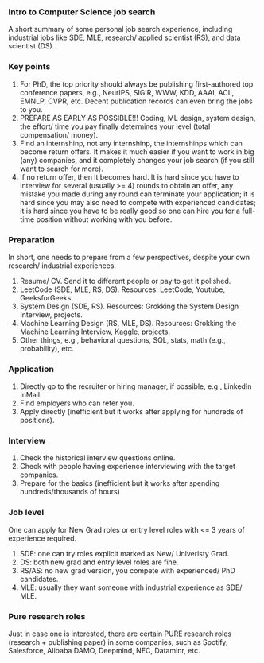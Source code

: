 ### Intro to Computer Science job search

A short summary of some personal job search experience, including industrial jobs like SDE, MLE, research/ applied scientist (RS), and data scientist (DS).

### Key points
1) For PhD, the top priority should always be publishing first-authored top conference papers, e.g., NeurIPS, SIGIR, WWW, KDD, AAAI, ACL, EMNLP, CVPR, etc. Decent publication records can even bring the jobs to you.
2) PREPARE AS EARLY AS POSSIBLE!!! Coding, ML design, system design, the effort/ time you pay finally determines your level (total compensation/ money).
3) Find an internshinp, not any internshinp, the internshinps which can become return offers. It makes it much easier if you want to work in big (any) companies, and it completely changes your job search (if you still want to search for more).
4) If no return offer, then it becomes hard. It is hard since you have to interview for several (usually >= 4) rounds to obtain an offer, any mistake you made during any round can terminate your application; it is hard since you may also need to compete with experienced candidates; it is hard since you have to be really good so one can hire you for a full-time position without working with you before.

### Preparation
In short, one needs to prepare from a few perspectives, despite your own research/ industrial experiences.

1) Resume/ CV. Send it to different people or pay to get it polished.
2) LeetCode (SDE, MLE, RS, DS). Resources: LeetCode, Youtube, GeeksforGeeks.
3) System Design (SDE, RS). Resources: Grokking the System Design Interview, projects.
4) Machine Learning Design (RS, MLE, DS). Resources: Grokking the Machine Learning Interview, Kaggle, projects.
5) Other things, e.g., behavioral questions, SQL, stats, math (e.g., probability), etc. 

### Application
1) Directly go to the recruiter or hiring manager, if possible, e.g., LinkedIn InMail.
2) Find employers who can refer you.
3) Apply directly (inefficient but it works after applying for hundreds of positions).

### Interview
1) Check the historical interview questions online.
2) Check with people having experience interviewing with the target companies.
3) Prepare for the basics (inefficient but it works after spending hundreds/thousands of hours)

### Job level
One can apply for New Grad roles or entry level roles with <= 3 years of experience required. 

1) SDE: one can try roles explicit marked as New/ Univeristy Grad.
2) DS: both new grad and entry level roles are fine.
3) RS/AS: no new grad version, you compete with experienced/ PhD candidates.
4) MLE: usually they want someone with industrial experience as SDE/ MLE. 

### Pure research roles
Just in case one is interested, there are certain PURE research roles (research + publishing paper) in some companies, such as Spotify, Salesforce, Alibaba DAMO, Deepmind, NEC, Dataminr, etc.


